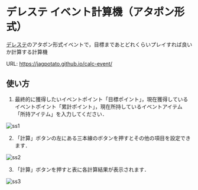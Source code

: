 # デレステ イベント計算機（アタポン形式）

[デレステ](http://cinderella.idolmaster.jp/sl-stage/)のアタポン形式イベントで，目標まであとどれくらいプレイすれば良いか計算する計算機  

URL: https://jagpotato.github.io/calc-event/

## 使い方
1. 最終的に獲得したいイベントポイント「目標ポイント」，現在獲得しているイベントポイント「累計ポイント」，現在所持しているイベントアイテム「所持アイテム」を入力してください．  

![ss1](https://user-images.githubusercontent.com/15711514/36797000-43a20574-1cea-11e8-9604-69089fe65c11.PNG)  

2. 「計算」ボタンの左にある三本線のボタンを押すとその他の項目を設定できます．  

![ss2](https://user-images.githubusercontent.com/15711514/36795497-84316ab6-1ce6-11e8-9dcd-e6eccba367fd.PNG)  

3. 「計算」ボタンを押すと表に各計算結果が表示されます．  

![ss3](https://user-images.githubusercontent.com/15711514/36797062-6abb8982-1cea-11e8-91a8-0931fa1ed8c4.PNG)    